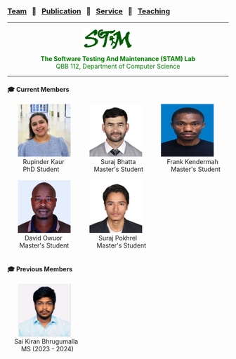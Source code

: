 ### [Team](stamlab.md) &nbsp;&nbsp;🌴&nbsp;&nbsp; [Publication](publications.md) &nbsp;&nbsp;🌴&nbsp;&nbsp; [Service](services.md) &nbsp;&nbsp;🌴&nbsp;&nbsp; [Teaching](teaching.md)
***
<style type="text/css">
.center{
  text-align:center; 
  display:block;
}

.centerImg {
  display: block;
  margin-left: 170px;  
}

</style>

<img src="assets/img/stam_logo.png" alt="The Software Testing And Maintenance (STAM) Lab" width="120" height="45" class="centerImg">
<p class="center" style="color:green;">
<b> The Software Testing And Maintenance (STAM) Lab</b><br>
QBB 112, Department of Computer Science
</p>

<hr>
<h4>‍🎓 Current Members</h4>
&nbsp;&nbsp;&nbsp;&nbsp;&nbsp;&nbsp;<img src="assets/img/rupinder_kaur.jpg" alt="Rupinder_Kaur" width="120" height="120">
&nbsp;&nbsp;&nbsp;&nbsp;&nbsp;&nbsp;&nbsp;&nbsp;&nbsp;&nbsp;<img src="assets/img/suraj_bhatta.JPG" alt="suraj_bhatta" width="120" height="120">
&nbsp;&nbsp;&nbsp;&nbsp;&nbsp;&nbsp;&nbsp;&nbsp;&nbsp;&nbsp;<img src="assets/img/frank.jpeg" alt="Frank_Kendermah" width="120" height="120"><br>
&nbsp;&nbsp;&nbsp;&nbsp;&nbsp;&nbsp;&nbsp;&nbsp;&nbsp;Rupinder Kaur
&nbsp;&nbsp;&nbsp;&nbsp;&nbsp;&nbsp;&nbsp;&nbsp;&nbsp;&nbsp;&nbsp;&nbsp;&nbsp;&nbsp;&nbsp;&nbsp;&nbsp;&nbsp;&nbsp;&nbsp;Suraj Bhatta
&nbsp;&nbsp;&nbsp;&nbsp;&nbsp;&nbsp;&nbsp;&nbsp;&nbsp;&nbsp;&nbsp;&nbsp;&nbsp;&nbsp;&nbsp;&nbsp;&nbsp;Frank Kendermah
&nbsp;&nbsp;&nbsp;&nbsp;&nbsp;&nbsp;&nbsp;&nbsp;&nbsp;PhD Student
&nbsp;&nbsp;&nbsp;&nbsp;&nbsp;&nbsp;&nbsp;&nbsp;&nbsp;&nbsp;&nbsp;&nbsp;&nbsp;&nbsp;&nbsp;&nbsp;&nbsp;&nbsp;&nbsp;Master's Student
&nbsp;&nbsp;&nbsp;&nbsp;&nbsp;&nbsp;&nbsp;&nbsp;&nbsp;&nbsp;&nbsp;&nbsp;&nbsp;&nbsp;&nbsp;Master's Student
<br>
<br>
&nbsp;&nbsp;&nbsp;&nbsp;&nbsp;&nbsp;<img src="assets/img/david_owuor.jpeg" alt="david_owuor" width="120" height="120">
&nbsp;&nbsp;&nbsp;&nbsp;&nbsp;&nbsp;&nbsp;&nbsp;&nbsp;&nbsp;<img src="assets/img/suraj_pokhrel.jpg" alt="suraj_pokhrel" width="120" height="120"><br>
&nbsp;&nbsp;&nbsp;&nbsp;&nbsp;&nbsp;&nbsp;&nbsp;&nbsp;&nbsp;David Owuor
&nbsp;&nbsp;&nbsp;&nbsp;&nbsp;&nbsp;&nbsp;&nbsp;&nbsp;&nbsp;&nbsp;&nbsp;&nbsp;&nbsp;&nbsp;&nbsp;&nbsp;&nbsp;&nbsp;&nbsp;Suraj Pokhrel<br>
&nbsp;&nbsp;&nbsp;&nbsp;&nbsp;&nbsp;&nbsp;Master's Student
&nbsp;&nbsp;&nbsp;&nbsp;&nbsp;&nbsp;&nbsp;&nbsp;&nbsp;&nbsp;&nbsp;&nbsp;&nbsp;&nbsp;&nbsp;Master's Student
<br>
<br>

<h4>‍🎓 Previous Members</h4>
&nbsp;&nbsp;&nbsp;&nbsp;&nbsp;&nbsp;<img src="assets/img/sai_kiran.jpg" alt="Sai_Kiran" width="120" height="120"><br>
&nbsp;&nbsp;&nbsp;&nbsp;Sai Kiran Bhrugumalla<br>
&nbsp;&nbsp;&nbsp;&nbsp;&nbsp;&nbsp;&nbsp;&nbsp;MS (2023 - 2024)
